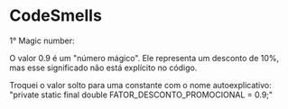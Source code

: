 # CodeSmells


1° Magic number:

O valor 0.9 é um "número mágico". Ele representa um desconto de 10%, mas esse significado não está explícito no código.

Troquei o valor solto para uma constante com o nome autoexplicativo:
"private static final double FATOR_DESCONTO_PROMOCIONAL = 0.9;"
